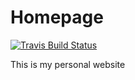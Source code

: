 Homepage
========

[![Travis Build Status](https://travis-ci.org/OrganicPanda/Homepage.svg?branch=new)](https://travis-ci.org/OrganicPanda/Homepage)

This is my personal website
